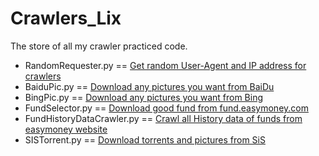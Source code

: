 # Crawlers_Lix
The store of all my crawler practiced code.

- RandomRequester.py ==         [Get random User-Agent and IP address for crawlers](RandomRequester.py)
- BaiduPic.py  ==               [Download any pictures you want from BaiDu](BaiduPic.py)
- BingPic.py  ==                [Download any pictures you want from Bing](BingPic.py)
- FundSelector.py ==            [Download good fund from fund.easymoney.com](FundSelector.py)
- FundHistoryDataCrawler.py ==  [Crawl all History data of funds from easymoney website](FundHistoryDataCrawler.py)
- SISTorrent.py ==              [Download torrents and pictures from SiS](SISTorrent.py)

